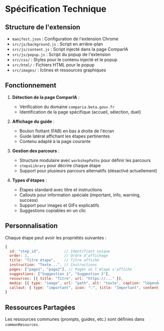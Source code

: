 # Spécification Technique

## Structure de l'extension

- `manifest.json` : Configuration de l'extension Chrome
- `src/js/background.js` : Script en arrière-plan
- `src/js/content.js` : Script injecté dans la page ComparIA
- `src/js/popup.js` : Script du popup de l'extension
- `src/css/` : Styles pour le contenu injecté et le popup
- `src/html/` : Fichiers HTML pour le popup
- `src/images/` : Icônes et ressources graphiques

## Fonctionnement

1. **Détection de la page ComparIA** :
   - Vérification du domaine `comparia.beta.gouv.fr`
   - Identification de la page spécifique (accueil, sélection, duel)

2. **Affichage du guide** :
   - Bouton flottant (FAB) en bas à droite de l'écran
   - Guide latéral affichant les étapes pertinentes
   - Contenu adapté à la page courante

3. **Gestion des parcours** :
   - Structure modulaire avec `workshopPaths` pour définir les parcours
   - `stepsLibrary` pour décrire chaque étape
   - Support pour plusieurs parcours alternatifs (désactivé actuellement)

4. **Types d'étapes** :
   - Étapes standard avec titre et instructions
   - Callouts pour information spéciale (important, info, warning, success)
   - Support pour images et GIFs explicatifs
   - Suggestions copiables en un clic

## Personnalisation

Chaque étape peut avoir les propriétés suivantes :

```javascript
{
  id: "step_id",           // Identifiant unique
  order: 1,                // Ordre d'affichage
  title: "Titre étape",    // Titre affiché
  instruction: "Texte...", // Instructions
  pages: ["page1", "page2"], // Pages où l'étape s'affiche
  suggestions: ["Suggestion 1", "Suggestion 2"],
  resources: [{ title: "Titre", url: "https://..." }],
  media: [{ type: "image", url: "path", alt: "texte", caption: "légende" }],
  callout: { type: "important", icon: "💡", title: "Important", content: "Texte..." }
}
```

## Ressources Partagées

Les ressources communes (prompts, guides, etc.) sont définies dans `commonResources`.